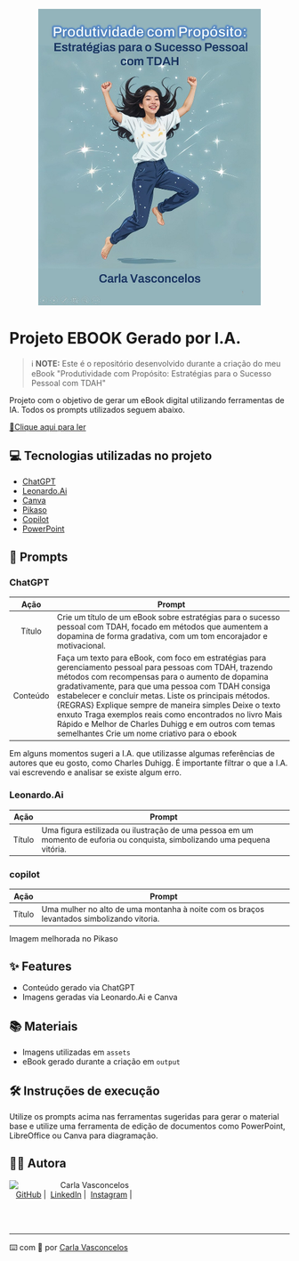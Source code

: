 <p align="center">
    <img width="400" src="./assets/capa.jpg">
</p>

# Projeto EBOOK Gerado por I.A.

> ℹ️ **NOTE:** Este é o repositório desenvolvido durante a criação do meu eBook "Produtividade com Propósito: Estratégias para o Sucesso Pessoal com TDAH"

Projeto com o objetivo de gerar um eBook digital utilizando ferramentas de IA. Todos os prompts utilizados seguem abaixo.

<a href="https://github.com/VasconcelosCarla/prompts-recipe-to-create-a-ebook/blob/main/output/ebook%20-%20Produtividade%20com%20Proposito%20output.pdf" title="View PDF now"> 📕Clique aqui para ler</a>

## 💻 Tecnologias utilizadas no projeto

- [ChatGPT](https://chat.openai.com/)
- [Leonardo.Ai](https://www.leonardo.ai/)
- [Canva](https://www.canva.com/)
- [Pikaso](https://www.freepik.com/pikaso/)
- [Copilot](https://copilot.microsoft.com/)
- [PowerPoint](https://www.microsoft.com/en-us/microsoft-365/powerpoint)


## 🧠 Prompts

### ChatGPT

|   Ação   | Prompt                                                                                                                      |
|:--------:|-----------------------------------------------------------------------------------------------------------------------------|
|  Título  | Crie um título de um eBook sobre estratégias para o sucesso pessoal com TDAH, focado em métodos que aumentem a dopamina de forma gradativa, com um tom encorajador e motivacional. |
| Conteúdo | Faça um texto para eBook, com foco em estratégias para gerenciamento pessoal para pessoas com TDAH, trazendo métodos com recompensas para o aumento de dopamina gradativamente, para que uma pessoa com TDAH consiga estabelecer e concluir metas. Liste os principais métodos. {REGRAS} Explique sempre de maneira simples Deixe o texto enxuto Traga exemplos reais como encontrados no livro Mais Rápido e Melhor de Charles Duhigg e em outros com temas semelhantes Crie um nome criativo para o ebook|

Em alguns momentos sugeri a I.A. que utilizasse algumas referências de autores que eu gosto, como Charles Duhigg. É importante filtrar o que a I.A. vai escrevendo e analisar se existe algum erro.

### Leonardo.Ai

|  Ação   | Prompt                                                                                                      |
|:-------:|-------------------------------------------------------------------------------------------------------------|
| Título  | Uma figura estilizada ou ilustração de uma pessoa em um momento de euforia ou conquista, simbolizando uma pequena vitória. |

### copilot

|  Ação   | Prompt                                                                                                      |
|:-------:|-------------------------------------------------------------------------------------------------------------|
| Título  | Uma mulher no alto de uma montanha à noite com os braços levantados simbolizando vitoria. |

Imagem melhorada no Pikaso
## ✨ Features

- Conteúdo gerado via ChatGPT
- Imagens geradas via Leonardo.Ai e Canva

## 📚 Materiais

- Imagens utilizadas em `assets`
- eBook gerado durante a criação em `output`

## 🛠️ Instruções de execução

Utilize os prompts acima nas ferramentas sugeridas para gerar o material base e utilize uma ferramenta de edição de documentos como PowerPoint, LibreOffice ou Canva para diagramação.

## 👩‍💻 Autora

<p>
    <img align="left" margin="10" width="80" src="https://avatars.githubusercontent.com/u/88123492?v=4" />
    <p>&nbsp&nbsp&nbspCarla Vasconcelos<br>
    &nbsp&nbsp&nbsp<a href="https://github.com/VasconcelosCarla">GitHub</a>&nbsp;|&nbsp;
    <a href="https://www.linkedin.com/in/carla-vasconcelos-9192b221/">LinkedIn</a>&nbsp;|&nbsp;
    <a href="https://www.instagram.com/profcarlavasconcelos?utm_source=qr&igsh=OWxkbGw2bWh1Z2Yx">Instagram</a>&nbsp;|&nbsp;
    </p>
</p>
<br/><br/>

---

⌨️ com 💜 por [Carla Vasconcelos](https://github.com/VasconcelosCarla)
